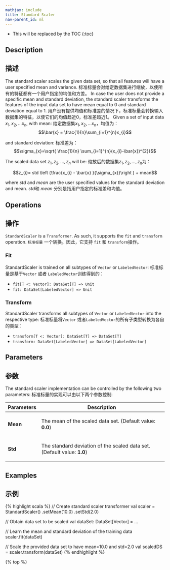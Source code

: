 ```yaml
---
mathjax: include
title: Standard Scaler
nav-parent_id: ml
---
```

<!--
Licensed to the Apache Software Foundation (ASF) under one
or more contributor license agreements.  See the NOTICE file
distributed with this work for additional information
regarding copyright ownership.  The ASF licenses this file
to you under the Apache License, Version 2.0 (the
"License"); you may not use this file except in compliance
with the License.  You may obtain a copy of the License at

  http://www.apache.org/licenses/LICENSE-2.0

Unless required by applicable law or agreed to in writing,
software distributed under the License is distributed on an
"AS IS" BASIS, WITHOUT WARRANTIES OR CONDITIONS OF ANY
KIND, either express or implied.  See the License for the
specific language governing permissions and limitations
under the License.
-->

* This will be replaced by the TOC
{:toc}

## Description
## 描述

 The standard scaler scales the given data set, so that all features will have a user specified mean and variance.
 标准标量会对给定数据集进行缩放，以使所有的特征都有一个用户指定的均值和方差。
 In case the user does not provide a specific mean and standard deviation, the standard scaler transforms the features of the input data set to have mean equal to 0 and standard deviation equal to 1.
 用户没有提供均值和标准差的情况下，标准标量会转换输入数据集的特征，以使它们的均值趋近0，标准差趋近1。
 Given a set of input data $x_1, x_2,... x_n$, with mean:
给定数据集$x_1, x_2,... x_n$，均值为：
 $$\bar{x} = \frac{1}{n}\sum_{i=1}^{n}x_{i}$$

 and standard deviation:
标准差为：
 $$\sigma_{x}=\sqrt{ \frac{1}{n} \sum_{i=1}^{n}(x_{i}-\bar{x})^{2}}$$

The scaled data set $z_1, z_2,...,z_n$ will be:
缩放后的数据集$z_1, z_2,...,z_n$为：

 $$z_{i}= std \left (\frac{x_{i} - \bar{x}  }{\sigma_{x}}\right ) + mean$$

where $\textit{std}$ and $\textit{mean}$ are the user specified values for the standard deviation and mean.
$\textit{std}$和 $\textit{mean}$ 分别是指用户指定的标准差和均值。

## Operations
## 操作

`StandardScaler` is a `Transformer`.
As such, it supports the `fit` and `transform` operation.
`标准标量` 一个转换。因此，它支持 `fit` 和 `transform`操作。

### Fit

StandardScaler is trained on all subtypes of `Vector` or `LabeledVector`:
标准标量是基于`Vector` 或者 `LabeledVector`训练得到的：

* `fit[T <: Vector]: DataSet[T] => Unit`
* `fit: DataSet[LabeledVector] => Unit`

### Transform

StandardScaler transforms all subtypes of `Vector` or `LabeledVector` into the respective type:
标准标量将`Vector` 或者`LabeledVector`的所有子类型转换为各自的类型：

* `transform[T <: Vector]: DataSet[T] => DataSet[T]`
* `transform: DataSet[LabeledVector] => DataSet[LabeledVector]`

## Parameters
## 参数

The standard scaler implementation can be controlled by the following two parameters:
标准标量的实现可以由以下两个参数控制:


 <table class="table table-bordered">
  <thead>
    <tr>
      <th class="text-left" style="width: 20%">Parameters</th>
      <th class="text-center">Description</th>
    </tr>
  </thead>

  <tbody>
    <tr>
      <td><strong>Mean</strong></td>
      <td>
        <p>
          The mean of the scaled data set. (Default value: <strong>0.0</strong>)
        </p>
      </td>
    </tr>
    <tr>
      <td><strong>Std</strong></td>
      <td>
        <p>
          The standard deviation of the scaled data set. (Default value: <strong>1.0</strong>)
        </p>
      </td>
    </tr>
  </tbody>
</table>

## Examples
## 示例

{% highlight scala %}
// Create standard scaler transformer
val scaler = StandardScaler()
.setMean(10.0)
.setStd(2.0)

// Obtain data set to be scaled
val dataSet: DataSet[Vector] = ...

// Learn the mean and standard deviation of the training data
scaler.fit(dataSet)

// Scale the provided data set to have mean=10.0 and std=2.0
val scaledDS = scaler.transform(dataSet)
{% endhighlight %}

{% top %}
